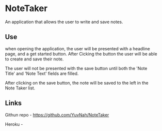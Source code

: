 # NoteTaker

An application that allows the user to write and save notes.

## Use

when opening the application, the user will be presented with a headline page, and a get started button.
After Cicking the button the user will be able to create and save their note.

The user will not be presented with the save button until both the 'Note Title' and 'Note Text' fields are filled.

After clicking on the save button, the note will be saved to the left in the Note Taker list.

## Links

Githun repo - https://github.com/YuvNah/NoteTaker

Heroku -
